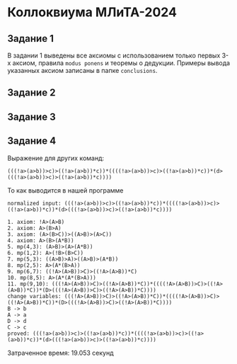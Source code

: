 # Коллоквиума МЛиТА-2024
## Задание 1
В задании 1 выведены все аксиомы с использованием только первых 3-х аксиом, правила `modus ponens` и теоремы о дедукции. Примеры вывода указанных аксиом записаны в папке `conclusions`.

## Задание 2
## Задание 3
## Задание 4

Выражение для других команд:

```
(((!a>(a>b))>c)>((!a>(a>b))*c))*((((!a>(a>b))>c)>((!a>(a>b))*c))*(d>(((!a>(a>b))>c)>((!a>(a>b))*c))))
```

То как выводится в нашей программе

```
normalized input: (((!a>(a>b))>c)>((!a>(a>b))*c))*((((!a>(a>b))>c)>((!a>(a>b))*c))*(d>(((!a>(a>b))>c)>((!a>(a>b))*c))))

1. axiom: !A>(A>B)
2. axiom: A>(B>A)
3. axiom: (A>(B>C))>((A>B)>(A>C))
4. axiom: A>(B>(A*B))
5. mp(4,3): (A>B)>(A>(A*B))
6. mp(1,2): A>(!B>(B>C))
7. mp(5,3): ((A>B)>A)>((A>B)>(A*B))
8. mp(2,5): A>(A*(B>A))
9. mp(6,7): ((!A>(A>B))>C)>((!A>(A>B))*C)
10. mp(8,5): A>(A*(A*(B>A)))
11. mp(9,10): (((!A>(A>B))>C)>((!A>(A>B))*C))*((((!A>(A>B))>C)>((!A>(A>B))*C))*(D>(((!A>(A>B))>C)>((!A>(A>B))*C))))
change variables: (((!A>(A>B))>C)>((!A>(A>B))*C))*((((!A>(A>B))>C)>((!A>(A>B))*C))*(D>(((!A>(A>B))>C)>((!A>(A>B))*C))))
B -> b
A -> a
D -> d
C -> c
proved: (((!a>(a>b))>c)>((!a>(a>b))*c))*((((!a>(a>b))>c)>((!a>(a>b))*c))*(d>(((!a>(a>b))>c)>((!a>(a>b))*c))))
```

Затраченное время:
19.053 секунд
